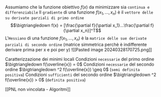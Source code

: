 Assumiamo che la funzione obiettivo $f(x)$ da minimizzare sia `continua e differenziabile`
Il `gradiente` di una funzione $f(x_1, ..., x_n)$ è il `vettore delle su derivate parziali di primo ordine`
$$\bigtriangledown f(x) = [\frac{\partial f}{\partial x_1}...\frac{\partial f}{\partial x_n}]^T$$
L'`Hessiano` di una funzione $f(x_1, ..., x_n)$ è la `matrice delle sue derivate parziali di secondo ordine` (matrice simmetrica perchè è indifferente derivare prima per x e poi per y)
![[Pasted image 20240328170725.png]]

Caratterizzazione dei minimi locali
Condizioni `necessarie` del primo ordine $\bigtriangledown f(\overline{x}) = 0$
Condizioni `necessarie` del secondo ordine $\bigtriangledown ^2 f(\overline{x}) \geq 0$ (`semi definita positiva`)
Condizioni `sufficienti` del secondo ordine $\bigtriangledown ^2 f(\overline{x}) > 0$ (`definita positiva`)

[[PNL non vincolata - Algoritmi]]